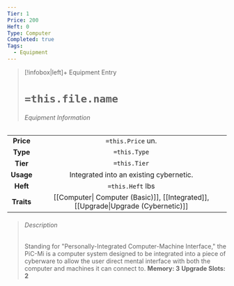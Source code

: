 ```yaml
---
Tier: 1
Price: 200
Heft: 0
Type: Computer
Completed: true
Tags:
  - Equipment
---
```

> [!infobox|left]+ Equipment Entry
> # `=this.file.name`
> ###### Equipment Information
|            |                   |
|:----------:|:-----------------:|
| **Price**  | `=this.Price` un. |
| **Type** | `=this.Type` |
|  **Tier**  |   `=this.Tier`    |
| **Usage**  |         Integrated into  an existing cybernetic.        |
|  **Heft**  | `=this.Heft` lbs  |
| **Traits** |      [[Computer\| Computer (Basic)]], [[Integrated]], [[Upgrade\|Upgrade (Cybernetic)]]             |
> ###### *Description*
> Standing for "Personally-Integrated Computer-Machine Interface," the PiC-Mi is a computer system designed to be integrated into a piece of cyberware to allow the user direct mental interface with both the computer and machines it can connect to.
> **Memory: 3**
> **Upgrade Slots: 2** 

